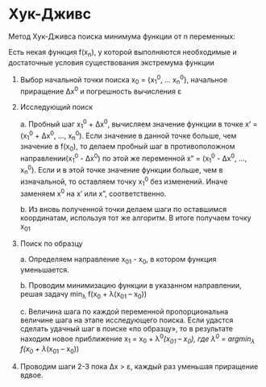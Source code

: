 # Хук-Дживс
Метод Хук-Дживса поиска минимума функции от n переменных:

Есть некая функция f(x<sub>n</sub>), у которой выполняются необходимые и достаточные условия существования экстремума функции

1.	Выбор начальной точки поиска x<sub>0</sub>  = {x<sub>1</sub><sup>0</sup>, … x<sub>n</sub><sup>0</sup>}, начальное приращение Δx<sup>0</sup> и погрешность вычисления ε
   
2.	Исследующий поиск
   
    a.	Пробный шаг x<sub>1</sub><sup>0</sup> + Δx<sup>0</sup>, вычисляем значение функции в точке x’ = (x<sub>1</sub><sup>0</sup> + Δx<sup>0</sup>, …, x<sub>n</sub><sup>0</sup>). Если значение в данной точке больше, чем значение в f(x<sub>0</sub>), то делаем пробный шаг в противоположном направлении(x<sub>1</sub><sup>0</sup> - Δx<sup>0</sup>) по этой же переменной x” = (x<sub>1</sub><sup>0</sup> - Δx<sup>0</sup>, …, x<sub>n</sub><sup>0</sup>). Если и в этой точке значение функции больше, чем в изначальной, то оставляем точку  x<sub>1</sub><sup>0</sup> без изменений. Иначе заменяем x<sup>0</sup> на x’ или x”, соответственно.
  
    b.	Из вновь полученной точки делаем шаги по оставшимся координатам, используя тот же алгоритм. В итоге получаем точку x<sub>01</sub>
  
3.	Поиск по образцу
   
    a.	Определяем направление x<sub>01</sub> - x<sub>0</sub>, в котором функция уменьшается. 
  
    b.	Проводим минимизацию функции в указанном направлении, решая задачу        min<sub>λ</sub> f(x<sub>0</sub> + λ(x<sub>01</sub> – x<sub>0</sub>))
  
    c.	Величина шага по каждой переменной пропорциональна величине шага на этапе исследующего поиска. Если удастся сделать удачный шаг в поиске «по образцу», то в результате находим новое приближение x<sub>1</sub> = x<sub>0</sub> + λ<sup>0</sup>*(x<sub>01</sub> – x<sub>0</sub>), где λ<sup>0</sup> = argmin<sub>λ</sub> f(x<sub>0</sub> + λ*(x<sub>01</sub> – x<sub>0</sub>))

4. Проводим шаги 2-3 пока  Δx > ε, каждый раз уменьшая приращение вдвое.
